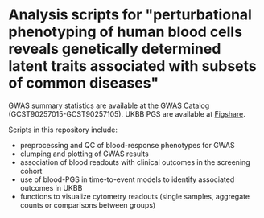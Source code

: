 # Analysis scripts for "perturbational phenotyping of human blood cells reveals genetically determined latent traits associated with subsets of common diseases"

<!--- This repository contains scripts for custom analyses used in [paper][website_link]. --->
GWAS summary statistics are available at the [GWAS Catalog](https://www.ebi.ac.uk/gwas/) (GCST90257015-GCST90257105). UKBB PGS are available at [Figshare](https://doi.org/10.6084/m9.figshare.24354235).

Scripts in this repository include:
- preprocessing and QC of blood-response phenotypes for GWAS
- clumping and plotting of GWAS results
- association of blood readouts with clinical outcomes in the screening cohort
- use of blood-PGS in time-to-event models to identify associated outcomes in UKBB
- functions to visualize cytometry readouts (single samples, aggregate counts or comparisons between groups)
